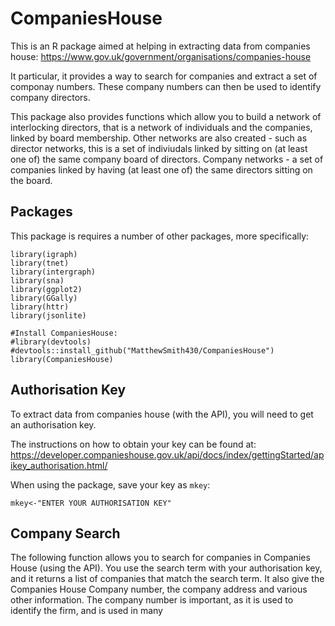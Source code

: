 # CompaniesHouse
This is an R package aimed at helping in extracting data from companies house: <https://www.gov.uk/government/organisations/companies-house>  

It particular, it provides a way to search for companies and extract a set of componay numbers. These company numbers can then be used to identify company directors.   

This package also provides functions which allow you to build a network of interlocking directors, that is a network of individuals and the companies, linked by board membership. Other networks are also created - such as director networks, this is a set of indiviudals linked by sitting on (at least one of) the same company board of directors. Company networks - a set of companies linked by having (at least one of) the same directors sitting on the board. 

## Packages
This package is requires a number of other packages, more specifically:

```{r packages,eval=FALSE}
library(igraph)
library(tnet)
library(intergraph)
library(sna)
library(ggplot2)
library(GGally)
library(httr)
library(jsonlite)

#Install CompaniesHouse:
#library(devtools)
#devtools::install_github("MatthewSmith430/CompaniesHouse")
library(CompaniesHouse)
```

## Authorisation Key
To extract data from companies house (with the API), you will need to get an authorisation key.  

The instructions on how to obtain your key can be found at:
<https://developer.companieshouse.gov.uk/api/docs/index/gettingStarted/apikey_authorisation.html/>  

When using the package, save your key as `mkey`:  
```{r mkey,eval=FALSE}
mkey<-"ENTER YOUR AUTHORISATION KEY"
```

## Company Search
The following function allows you to search for companies in Companies House (using the API). You use the search term with your authorisation key, and it returns a list of companies that match the search term. It also give the Companies House Company number, the company address and various other information. The company number is important, as it is used to identify the firm, and is used in many
